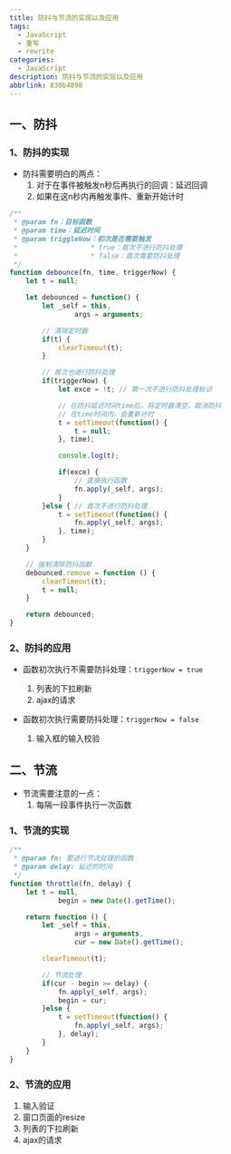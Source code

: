```yaml
---
title: 防抖与节流的实现以及应用
tags:
  - JavaScript
  - 重写
  - rewrite
categories:
  - JavaScript
description: 防抖与节流的实现以及应用
abbrlink: 830b4898
---
```


## 一、防抖

### 1、防抖的实现

- 防抖需要明白的两点：
  1. 对于在事件被触发n秒后再执行的回调：延迟回调
  2. 如果在这n秒内再触发事件、重新开始计时

```js
/**
 * @param fn：目标函数
 * @param time：延迟时间
 * @param triggleNow：初次是否需要触发 
 * 					* true：首次不进行防抖处理 
 * 					* false：首次需要防抖处理
 */
function debounce(fn, time, triggerNow) {
	let t = null;

	let debounced = function() {
		let _self = this,
				args = arguments;

		// 清除定时器
		if(t) {
			clearTimeout(t);
		}

		// 首次也进行防抖处理
		if(triggerNow) {
			let exce = !t; // 第一次不进行防抖处理标识

			// 在防抖延迟时间time后，将定时器清空，取消防抖
			// 在time时间内，会重新计时
			t = setTimeout(function() {
				t = null;
			}, time);

			console.log(t);

			if(exce) {
				// 直接执行函数
				fn.apply(_self, args);
			}
		}else { // 首次不进行防抖处理
			t = setTimeout(function() {
				fn.apply(_self, args);
			}, time);
		}
	}

	// 强制清除防抖函数
	debounced.remove = function () {
		clearTimeout(t);
		t = null;
	}

	return debounced;
}
```

### 2、防抖的应用

- 函数初次执行不需要防抖处理：`triggerNow = true`
  1. 列表的下拉刷新
  2. ajax的请求

- 函数初次执行需要防抖处理：`triggerNow = false`
  1. 输入框的输入校验

## 二、节流

- 节流需要注意的一点：
  1. 每隔一段事件执行一次函数

### 1、节流的实现

```js
/**
 * @param fn: 要进行节流处理的函数
 * @param delay: 延迟的时间
 */
function throttle(fn, delay) {
	let t = null,
			begin = new Date().getTime();

	return function () {
		let _self = this,
				args = arguments,
				cur = new Date().getTime();

		clearTimeout(t);

		// 节流处理
		if(cur - begin >= delay) {
			fn.apply(_self, args);
			begin = cur;
		}else {
			t = setTimeout(function() {
				fn.apply(_self, args);
			}, delay);
		}
	}
}
```

### 2、节流的应用

1. 输入验证
2. 窗口页面的resize
3. 列表的下拉刷新
4. ajax的请求